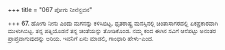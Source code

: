 +++
title = "067 ಪೋಗು ನೀನೆನ್ದವನ"

+++
67. ಹೋಗು ನೀನು ಎಂದು ಮಗನನ್ನು ಕಳಿಸಿಬಿಟ್ಟ. ಧೃತರಾಷ್ಟ್ರ ಮನಸ್ಸಿನಲ್ಲಿ ಚಿಂತಾಸಾಗರದಲ್ಲಿ ಏಕಪ್ರಕಾರವಾಗಿ ಮುಳುಗಿಬಿಟ್ಟ. ತನ್ನ ಪತ್ನಿಯೊಡನೆ ತನ್ನ ಚಿಂತೆಯನ್ನು ತೋಡಿಕೊಂಡ. ನಮ್ಮ ಕಂದ ಈಗಿನ ಸವಿಗೆ ಆಸೆಪಟ್ಟು ಅನಂತರ ಪ್ರಾಪ್ತವಾಗುವುದನ್ನು ಅರಿಯ. ಇವನಿಗೆ ಏನು ಮಾಡಲಿ, ಗಾಂಧಾರಿ ಹೇಳು-ಎಂದ.